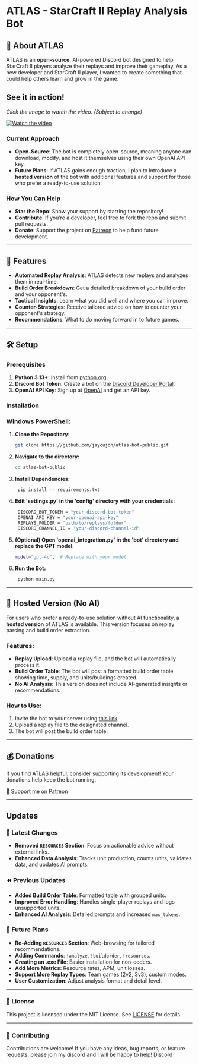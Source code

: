 # ATLAS - StarCraft II Replay Analysis Bot

## 🤖 About ATLAS

ATLAS is an **open-source**, AI-powered Discord bot designed to help StarCraft II players analyze their replays and improve their gameplay. As a new developer and StarCraft II player, I wanted to create something that could help others learn and grow in the game.

## See it in action!

*Click the image to watch the video. (Subject to change)*

[![Watch the video](https://img.youtube.com/vi/KCKu0xiqbMo/0.jpg)](https://www.youtube.com/watch?v=KCKu0xiqbMo)

### **Current Approach**
- **Open-Source**: The bot is completely open-source, meaning anyone can download, modify, and host it themselves using their own OpenAI API key.
- **Future Plans**: If ATLAS gains enough traction, I plan to introduce a **hosted version** of the bot with additional features and support for those who prefer a ready-to-use solution.

### **How You Can Help**
- **Star the Repo**: Show your support by starring the repository!
- **Contribute**: If you’re a developer, feel free to fork the repo and submit pull requests.
- **Donate**: Support the project on [Patreon](https://www.patreon.com/c/jaycujoh/membership) to help fund future development.

---

## 🌟 Features

- **Automated Replay Analysis**: ATLAS detects new replays and analyzes them in real-time.
- **Build Order Breakdown**: Get a detailed breakdown of your build order and your opponent's.
- **Tactical Insights**: Learn what you did well and where you can improve.
- **Counter-Strategies**: Receive tailored advice on how to counter your opponent's strategy.
- **Recommendations**: What to do moving forward in to future games.

---

## 🛠️ Setup

### Prerequisites

1. **Python 3.13+**: Install from [python.org](https://www.python.org).
2. **Discord Bot Token**: Create a bot on the [Discord Developer Portal](https://discord.com/developers/applications).
3. **OpenAI API Key**: Sign up at [OpenAI](https://openai.com/api) and get an API key.

### Installation

### Windows PowerShell:

1. **Clone the Repository**:
   ```bash
   git clone https://github.com/jaycujoh/atlas-bot-public.git
   ```
2. **Navigate to the directory:**
   ```bash
   cd atlas-bot-public
   ```
3. **Install Dependencies:**
   ```bash
    pip install -r requirements.txt
   ```
4. **Edit 'settings.py' in the 'config' directory with your credentials:**
   ```bash
    DISCORD_BOT_TOKEN = "your-discord-bot-token"
    OPENAI_API_KEY = "your-openai-api-key"
    REPLAYS_FOLDER = "path/to/replays/folder"
    DISCORD_CHANNEL_ID = "your-discord-channel-id"
   ```
5. **(Optional) Open 'openai_integration.py' in the 'bot' directory and replace the GPT model:**
   ```bash
   model="gpt-4o",  # Replace with your model
   ```
6. **Run the Bot:**
   ```bash
    python main.py
   ```
---

## 🚀 Hosted Version (No AI)

For users who prefer a ready-to-use solution without AI functionality, a **hosted version** of ATLAS is available. This version focuses on replay parsing and build order extraction.

### **Features**:
- **Replay Upload**: Upload a replay file, and the bot will automatically process it.
- **Build Order Table**: The bot will post a formatted build order table showing time, supply, and units/buildings created.
- **No AI Analysis**: This version does not include AI-generated insights or recommendations.

### **How to Use**:
1. Invite the bot to your server using [this link](https://discord.com/oauth2/authorize?client_id=1350799094225961053).
2. Upload a replay file to the designated channel.
3. The bot will post the build order table.

---

## 💰 Donations

If you find ATLAS helpful, consider supporting its development! Your donations help keep the bot running.

🔗 [Support me on Patreon](https://www.patreon.com/c/jaycujoh)

---

## Updates

### 🚀 Latest Changes
- **Removed `RESOURCES` Section**: Focus on actionable advice without external links.
- **Enhanced Data Analysis**: Tracks unit production, counts units, validates data, and updates AI prompts.

### ⏪ Previous Updates
- **Added Build Order Table**: Formatted table with grouped units.
- **Improved Error Handling**: Handles single-player replays and logs unsupported units.
- **Enhanced AI Analysis**: Detailed prompts and increased `max_tokens`.

### 🔮 Future Plans
- **Re-Adding `RESOURCES` Section**: Web-browsing for tailored recommendations.
- **Adding Commands**: `!analyze`, `!buildorder`, `!resources`.
- **Creating an .exe File**: Easier installation for non-coders.
- **Add More Metrics**: Resource rates, APM, unit losses.
- **Support More Replay Types**: Team games (2v2, 3v3), custom modes.
- **User Customization**: Adjust analysis format and detail level.

---

### 📜 License

This project is licensed under the MIT License. See [LICENSE](LICENSE) for details.

---

### 🤝 Contributing

Contributions are welcome! If you have any ideas, bug reports, or feature requests, please join my discord and I will be happy to help! [Discord](https://discord.gg/WDfzdWUUPY)

